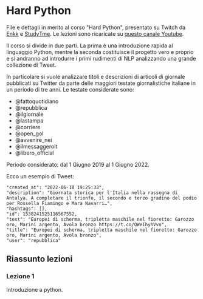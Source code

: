 # Hard Python

File e dettagli in merito al corso "Hard Python", presentato su Twitch da [Enkk](twitch.tv/Enkk) e [StudyTme](twitch.tv/StudyTme). Le lezioni sono ricaricate su [questo canale Youtube](https://www.youtube.com/playlist?list=PLMP9hIwoX2DtrBeIDXggVbo49Uxr6ymxT).

Il corso si divide in due parti. La prima è una introduzione rapida al linguaggio Python, mentre la seconda costituisce il progetto vero e proprio e si andranno ad introdurre i primi rudimenti di NLP analizzando una grande collezione di Tweet.

In particolare si vuole analizzare titoli e descrizioni di articoli di giornale pubblicati su Twitter da parte delle maggiori testate giornalistiche italiane in un periodo di tre anni. Le testate considerate sono: 

- @fattoquotidiano 
- @repubblica 
- @ilgiornale 
- @lastampa 
- @corriere 
- @open_gol 
- @avvenire_nei 
- @ilmessaggeroit 
- @libero_official

Periodo considerato: dal 1 Giugno 2019 al 1 Giugno 2022. 

Ecco un esempio di Tweet:

```
"created_at": "2022-06-18 19:25:33",
"description": "Giornata storica per l'Italia nella rassegna di Antalya. A completare il trionfo, il secondo e terzo gradino del podio per Rossella Fiamingo e Mara Navarri…",
"hashtags": [],
"id": 1538241525116567552,
"text": "Europei di scherma, tripletta maschile nel fioretto: Garozzo oro, Marini argento, Avola bronzo https://t.co/QWeIhyhVvo",
"title": "Europei di scherma, tripletta maschile nel fioretto: Garozzo oro, Marini argento, Avola bronzo",
"user": "repubblica"
```



## Riassunto lezioni

### Lezione 1 
Introduzione a python.


